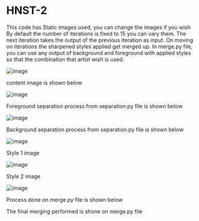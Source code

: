 # HNST-2
This code has Static images used, you can change the images if you wish
By default the number of iterations is fixed to 15 you can vary them. The next iteration takes the output of the previous iteration as input.
On moving on iterations the sharpened styles applied get merged up.
In merge.py file, you can use any output of background and foreground with applied styles so that the combination that artist wish is used.

![image](https://github.com/rithish-kanna/HNST-1/assets/115450614/26da2fd0-ce4f-47ea-9364-09a4349a9df8)

content image is shown below

![image](https://github.com/rithish-kanna/HNST-1/assets/115450614/33630fe8-9a63-455f-a945-18598a9557db)

Foreground separation process from separation.py file is shown below

![image](https://github.com/rithish-kanna/HNST-1/assets/115450614/a5a24adf-7624-4482-a99d-73d0b580666e)

 Background separation process from separation.py file is shown below
 
![image](https://github.com/rithish-kanna/HNST-1/assets/115450614/c8f062c1-3835-4985-b8c2-bbf5cdcb6caf)

Style 1 image

![image](https://github.com/rithish-kanna/HNST-1/assets/115450614/753e82cb-da33-47ec-ba5b-e7f75f944b6d)

Style 2 image

![image](https://github.com/rithish-kanna/HNST-1/assets/115450614/c24e7b1b-2d14-4c8a-a55d-c2b1e95c0351)

Process done on merge.py file is shown below

The final merging performed is shone on merge.py file



